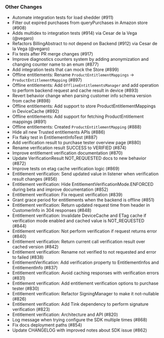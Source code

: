 ### Other Changes
* Automate integration tests for load shedder (#911)
* Filter out expired purchases from queryPurchases in Amazon store (#908)
* Adds multidex to integration tests (#914) via Cesar de la Vega (@vegaro)
* Refactors BillingAbstract to not depend on Backend (#912) via Cesar de la Vega (@vegaro)
* Fix tests after PR merge changes (#917)
* Improve diagnostics counters system by adding anonymization and changing counter name to an enum (#877)
* Add integration tests that can mock the Store (#899)
* Offline entitlements: Rename `ProductEntitlementMappings` -> `ProductEntitlementMapping` (#897)
* Offline entitlements: Add `OfflineEntitlementsManager` and add operation to perform backend request and cache result in device (#893)
* Revert behavior change when parsing customer info schema version from cache (#898)
* Offline entitlements: Add support to store ProductEntitlementMappings in DeviceCache (#892)
* Offline entitlements: Add support for fetching ProductEntitlement mappings (#891)
* Offline entitlements: Created `ProductEntitlementMapping` (#888)
* Hide all new Trusted entitlements APIs (#886)
* Fix flaky test in EntitlementInfoTest (#887)
* Add verification result to purchase tester overview page (#880)
* Rename verification result SUCCESS to VERIFIED (#874)
* Improve entitlement verification documentation (#870)
* Update VerificationResult NOT_REQUESTED docs to new behavior (#872)
* Improve tests on etag cache verification logic (#869)
* Entitlement verification: Send updated value in listener when verification result changes (#856)
* Entitlement verification: Hide EntitlementVerificationMode.ENFORCED during beta and improve documentation (#852)
* Entitlement verification: Fix request verification (#839)
* Grant grace period for entitlements when the backend is offline (#851)
* Entitlement verification: Return updated request time from header in CustomerInfo in 304 responses (#848)
* Entitlement verification: Invalidate DeviceCache and ETag cache if verification mode enabled and cached value is NOT_REQUESTED (#844)
* Entitlement verification: Not perform verification if request returns error (#840)
* Entitlement verification: Return current call verification result over cached version (#842)
* Entitlement verification: Rename not verified to not requested and error to failed (#838)
* EntitlementVerification: Add verification property to EntitlementInfos and EntitlementInfo (#837)
* Entitlement verification: Avoid caching responses with verification errors (#831)
* Entitlement verification: Add entitlement verification options to purchase tester (#830)
* Entitlement verification: Refactor SigningManager to make it not-nullable (#826)
* Entitlement verification: Add Tink dependency to perform signature verification (#823)
* Entitlement verification: Architecture and API (#820)
* Log message when trying configure the SDK multiple times (#868)
* Fix docs deployment paths (#854)
* Update CHANGELOG with improved notes about SDK issue (#862)

